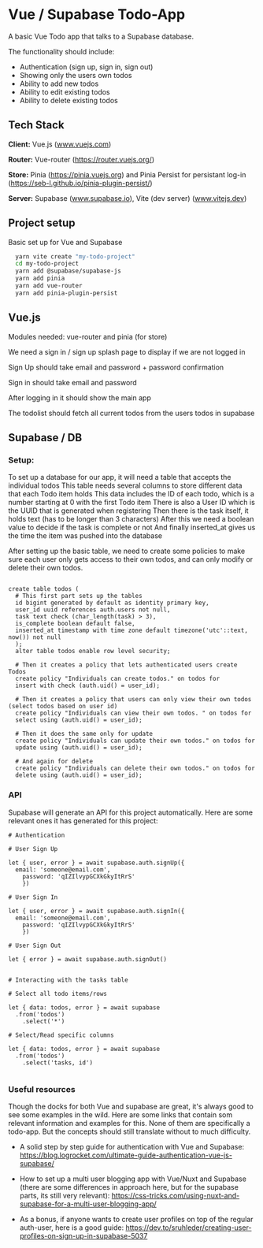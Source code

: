 
# Vue / Supabase Todo-App 

A basic Vue Todo app that talks to a Supabase database.

The functionality should include:

* Authentication (sign up, sign in, sign out)
* Showing only the users own todos
* Ability to add new todos
* Ability to edit existing todos
* Ability to delete existing todos


## Tech Stack

**Client:** Vue.js (www.vuejs.com)

**Router:** Vue-router (https://router.vuejs.org/)

**Store:** Pinia (https://pinia.vuejs.org) and Pinia Persist for persistant log-in (https://seb-l.github.io/pinia-plugin-persist/)

**Server:** Supabase (www.supabase.io), Vite (dev server) (www.vitejs.dev)


## Project setup

Basic set up for Vue and Supabase

```bash
  yarn vite create "my-todo-project"
  cd my-todo-project
  yarn add @supabase/supabase-js
  yarn add pinia
  yarn add vue-router
  yarn add pinia-plugin-persist
```
    
## Vue.js

Modules needed: vue-router and pinia (for store)

We need a sign in / sign up splash page to display if we are not logged in

Sign Up should take email and password + password confirmation

Sign in should take email and password

After logging in it should show the main app

The todolist should fetch all current todos from the users todos in supabase


## Supabase / DB

### Setup:

To set up a database for our app, it will need a table that accepts the individual todos
This table needs several columns to store different data that each Todo item holds
This data includes the ID of each todo, which is a number starting at 0 with the first Todo item
There is also a User ID which is the UUID that is generated when registering
Then there is the task itself, it holds text (has to be longer than 3 characters)
After this we need a boolean value to decide if the task is complete or not
And finally inserted_at gives us the time the item was pushed into the database


After setting up the  basic table, we need to create some policies to make sure each user only gets
access to their own todos, and can only modify or delete their own todos.


```

create table todos (
  # This first part sets up the tables
  id bigint generated by default as identity primary key,
  user_id uuid references auth.users not null,
  task text check (char_length(task) > 3),
  is_complete boolean default false,
  inserted_at timestamp with time zone default timezone('utc'::text, now()) not null
  );
  alter table todos enable row level security;

  # Then it creates a policy that lets authenticated users create Todos
  create policy "Individuals can create todos." on todos for
  insert with check (auth.uid() = user_id);

  # Then it creates a policy that users can only view their own todos (select todos based on user id)
  create policy "Individuals can view their own todos. " on todos for
  select using (auth.uid() = user_id);

  # Then it does the same only for update
  create policy "Individuals can update their own todos." on todos for
  update using (auth.uid() = user_id);

  # And again for delete
  create policy "Individuals can delete their own todos." on todos for
  delete using (auth.uid() = user_id);

```


### API

Supabase will generate an API for this project automatically. Here are some relevant ones it has generated for this project:



```
# Authentication

# User Sign Up

let { user, error } = await supabase.auth.signUp({
  email: 'someone@email.com',
    password: 'qIZIlvypGCXkGkyItRrS'
    })

# User Sign In 

let { user, error } = await supabase.auth.signIn({
  email: 'someone@email.com',
    password: 'qIZIlvypGCXkGkyItRrS'
    })

# User Sign Out

let { error } = await supabase.auth.signOut()


# Interacting with the tasks table

# Select all todo items/rows

let { data: todos, error } = await supabase
  .from('todos')
    .select('*')

# Select/Read specific columns

let { data: todos, error } = await supabase
  .from('todos')
    .select('tasks, id')


```


### Useful resources

Though the docks for both Vue and supabase are great, it's always good to see some examples in the wild.
Here are some links that contain som relevant information and examples for this.
None of them are specifically a todo-app. But the concepts should still translate without to much difficulty.


* A solid step by step guide for authentication with Vue and Supabase: https://blog.logrocket.com/ultimate-guide-authentication-vue-js-supabase/

* How to set up a multi user blogging app with Vue/Nuxt and Supabase (there are some differences in approach here, but for the supabase parts, its still very relevant): https://css-tricks.com/using-nuxt-and-supabase-for-a-multi-user-blogging-app/ 

* As a bonus, if anyone wants to create user profiles on top of the regular auth-user, here is a good guide: https://dev.to/sruhleder/creating-user-profiles-on-sign-up-in-supabase-5037



